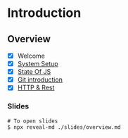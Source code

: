 # Introduction

## Overview

- [x] Welcome
- [x] [System Setup](./system-setup/README.md)
- [x] [State Of JS](./slides/stateofjs.md)
- [x] [Git introduction](./slides/git.md)
- [x] [HTTP & Rest](./slides/http.md)

### Slides

```
# To open slides
$ npx reveal-md ./slides/overview.md
```
